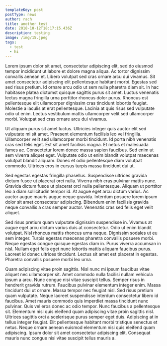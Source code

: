 ```yaml
---
templateKey: post
postType: news
author: rach
title: another test
date: 2018-10-12T18:17:15.436Z
description: testing
image: /img/15.jpeg
tags:
  - test
  - hi
---
```

Lorem ipsum dolor sit amet, consectetur adipiscing elit, sed do eiusmod tempor incididunt ut labore et dolore magna aliqua. Ac tortor dignissim convallis aenean et. Libero volutpat sed cras ornare arcu dui vivamus. Sit amet consectetur adipiscing elit pellentesque habitant morbi. Egestas sed sed risus pretium. Id ornare arcu odio ut sem nulla pharetra diam sit. In hac habitasse platea dictumst quisque sagittis purus sit amet. Luctus venenatis lectus magna fringilla urna porttitor rhoncus dolor purus. Rhoncus est pellentesque elit ullamcorper dignissim cras tincidunt lobortis feugiat. Molestie a iaculis at erat pellentesque. Lacinia at quis risus sed vulputate odio ut enim. Lectus vestibulum mattis ullamcorper velit sed ullamcorper morbi. Volutpat sed cras ornare arcu dui vivamus.

Ut aliquam purus sit amet luctus. Ultricies integer quis auctor elit sed vulputate mi sit amet. Praesent elementum facilisis leo vel fringilla. Ullamcorper velit sed ullamcorper morbi tincidunt. Id porta nibh venenatis cras sed felis eget. Est sit amet facilisis magna. Et netus et malesuada fames ac. Consectetur lorem donec massa sapien faucibus. Sed enim ut sem viverra aliquet eget. Vulputate odio ut enim blandit volutpat maecenas volutpat blandit aliquam. Donec et odio pellentesque diam volutpat commodo. Ultrices eros in cursus turpis massa tincidunt dui ut.

Sed egestas egestas fringilla phasellus. Suspendisse ultrices gravida dictum fusce ut placerat orci nulla. Viverra nibh cras pulvinar mattis nunc. Gravida dictum fusce ut placerat orci nulla pellentesque. Aliquam ut porttitor leo a diam sollicitudin tempor id. At augue eget arcu dictum varius. Ac auctor augue mauris augue neque gravida. Interdum posuere lorem ipsum dolor sit amet consectetur adipiscing. Bibendum enim facilisis gravida neque convallis a cras semper auctor. Venenatis cras sed felis eget velit aliquet.

Sed risus pretium quam vulputate dignissim suspendisse in. Vivamus at augue eget arcu dictum varius duis at consectetur. Odio ut enim blandit volutpat. Nisl rhoncus mattis rhoncus urna neque. Dignissim sodales ut eu sem integer. Turpis egestas maecenas pharetra convallis posuere morbi. Neque egestas congue quisque egestas diam in. Purus viverra accumsan in nisl. Nullam eget felis eget nunc lobortis mattis aliquam faucibus purus. Laoreet id donec ultrices tincidunt. Lectus sit amet est placerat in egestas. Pharetra convallis posuere morbi leo urna.

Quam adipiscing vitae proin sagittis. Nisl nunc mi ipsum faucibus vitae aliquet nec ullamcorper sit. Amet commodo nulla facilisi nullam vehicula ipsum a arcu. Nunc congue nisi vitae suscipit tellus. Semper risus in hendrerit gravida rutrum. Faucibus pulvinar elementum integer enim. Massa tincidunt dui ut ornare. Massa tempor nec feugiat nisl. Sed risus pretium quam vulputate. Neque laoreet suspendisse interdum consectetur libero id faucibus. Amet mauris commodo quis imperdiet massa tincidunt nunc pulvinar. Quis vel eros donec ac odio tempor. Nunc faucibus a pellentesque sit. Elementum nisi quis eleifend quam adipiscing vitae proin sagittis nisl. Ultrices sagittis orci a scelerisque purus semper eget duis. Adipiscing at in tellus integer feugiat. Elit pellentesque habitant morbi tristique senectus et netus. Neque ornare aenean euismod elementum nisi quis eleifend quam adipiscing. Ipsum dolor sit amet consectetur adipiscing elit. Consequat mauris nunc congue nisi vitae suscipit tellus mauris a.
